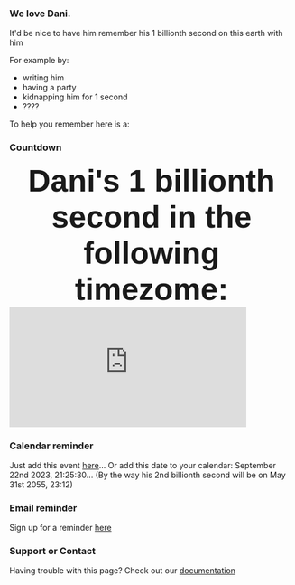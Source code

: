 ### We love Dani.

It'd be nice to have him remember his 1 billionth second on this earth with him

For example by:
- writing him
- having a party
- kidnapping him for 1 second
- ????

To help you remember here is a:

### Countdown

<div style="font-family:    Arial, Helvetica, sans-serif;                font-size:      55px;                font-weight:    bold; text-align: center;" align="center">Dani's 1 billionth second in the following timezome:</div>

<iframe src="https://free.timeanddate.com/countdown/i85ma2rr/n268/cf12/cm0/cu4/ct0/cs0/ca0/cr0/ss0/cac000/cpc000/pcfff/tcfff/fs100/szw1000/szh421/tat/tac000/tptin%20timezone%20for/tpc000/mac000/mpc000/iso2023-09-22T21:25:30" allowtransparency="true" frameborder="0" width="420" height="212" align="center"></iframe>

### Calendar reminder

Just add this event <a href="daniBillionSeconds.ics">here</a>...
Or add this date to your calendar: September 22nd 2023, 21:25:30...
(By the way his 2nd billionth second will be on May 31st 2055, 23:12)


### Email reminder

Sign up for a reminder [here](https://lmgtfy.app/?q=remind+yourself+with+email)

### Support or Contact

Having trouble with this page? Check out our [documentation](https://lmgtfy.app/?q=internet+problems)
